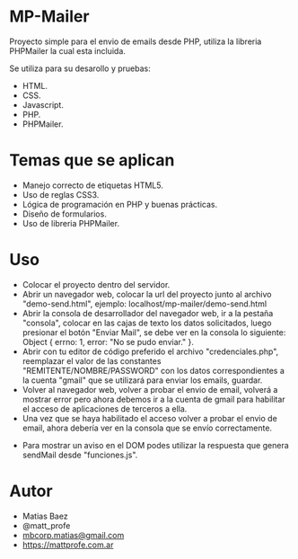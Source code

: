MP-Mailer
=========
Proyecto simple para el envio de emails desde PHP, utiliza la libreria PHPMailer la cual esta incluida.

Se utiliza para su desarollo y pruebas:

- HTML.
- CSS.
- Javascript.
- PHP.
- PHPMailer.

Temas que se aplican
====================

- Manejo correcto de etiquetas HTML5.
- Uso de reglas CSS3.
- Lógica de programación en PHP y buenas prácticas.
- Diseño de formularios.
- Uso de libreria PHPMailer.

Uso
===

- Colocar el proyecto dentro del servidor.
- Abrir un navegador web, colocar la url del proyecto junto al archivo "demo-send.html", ejemplo: localhost/mp-mailer/demo-send.html
- Abrir la consola de desarrollador del navegador web, ir a la pestaña "consola", colocar en las cajas de texto los datos solicitados, luego presionar el botón "Enviar Mail", se debe ver en la consola lo siguiente: Object { errno: 1, error: "No se pudo enviar." }.
- Abrir con tu editor de código preferido el archivo "credenciales.php", reemplazar el valor de las constantes "REMITENTE/NOMBRE/PASSWORD" con los datos correspondientes a la cuenta "gmail" que se utilizará para enviar los emails, guardar.
- Volver al navegador web, volver a probar el envio de email, volverá a mostrar error pero ahora debemos ir a la cuenta de gmail para habilitar el acceso de aplicaciones de terceros a ella.
- Una vez que se haya habilitado el acceso volver a probar el envio de email, ahora debería ver en la consola que se envío correctamente.

* Para mostrar un aviso en el DOM podes utilizar la respuesta que genera sendMail desde "funciones.js".

Autor
=====
- Matias Baez
- @matt_profe
- mbcorp.matias@gmail.com
- https://mattprofe.com.ar
